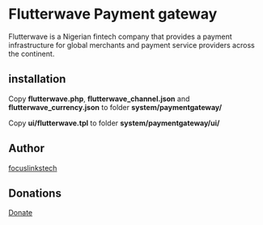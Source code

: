 # Flutterwave Payment gateway

Flutterwave is a Nigerian fintech company that provides a payment infrastructure for global merchants and payment service providers across the continent.
## installation

Copy **flutterwave.php**, **flutterwave_channel.json** and **flutterwave_currency.json** to folder **system/paymentgateway/**

Copy **ui/flutterwave.tpl** to folder **system/paymentgateway/ui/**


## Author

[focuslinkstech](https://github.com/focuslinkstech)

## Donations

[Donate](https://flutterwave.com/donate/lrrkdrghwx9v)
